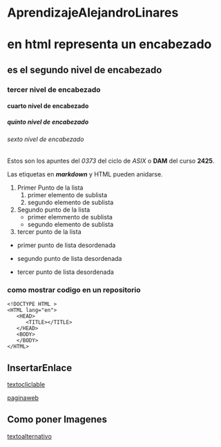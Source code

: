 # AprendizajeAlejandroLinares
# en html representa un encabezado
## es el segundo nivel de encabezado
### tercer nivel de encabezado
#### cuarto nivel de encabezado
##### quinto nivel de encabezado
###### sexto nivel de encabezado

Estos son los apuntes del *0373* del ciclo de _ASIX_ o **DAM** del curso __2425__.

Las etiquetas en **_markdown_** y HTML pueden anidarse.

1. Primer Punto de la lista
    1. primer elemento de sublista
    2. segundo elemento de sublista
2. Segundo punto de la lista
    * primer elemmento de sublista
    + segundo elemento de sublista
3. tercer punto de la lista

* primer punto de lista desordenada
- segundo punto de lista desordenada
+ tercer punto de lista desordenada


### como mostrar codigo en un repositorio

```
<!DOCTYPE HTML >
<HTML lang="en">
   <HEAD>
      <TITLE></TITLE>
   </HEAD>
   <BODY>
   </BODY>
</HTML>
```

## InsertarEnlace 
[textocliclable](URL "Tituloopcional")

[paginaweb](https://www.fje.edu/ca/jesuites-bellvitge "tituloopcional")

## Como poner Imagenes
[textoalternativo](https://github.com/Linareess/AprendizajeAlejandroLinares/blob/main/descargar.jpg "tituloopcional")



